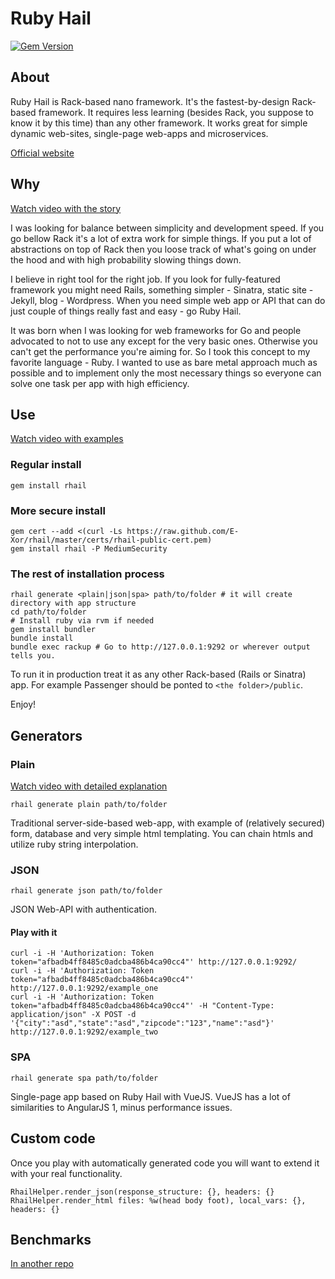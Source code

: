 # Ruby Hail

[![Gem Version](https://badge.fury.io/rb/rhail.svg)](https://badge.fury.io/rb/rhail)

## About

Ruby Hail is Rack-based nano framework. It's the fastest-by-design Rack-based framework. It requires less learning (besides Rack, you suppose to know it by this time) than any other framework. It works great for simple dynamic web-sites, single-page web-apps and microservices.

[Official website](http://www.rubyhail.org)

## Why

[Watch video with the story](https://www.youtube.com/watch?v=hKzYhoo68os)

I was looking for balance between simplicity and development speed. If you go bellow Rack it's a lot of extra work for simple things. If you put a lot of abstractions on top of Rack then you loose track of what's going on under the hood and with high probability slowing things down.

I believe in right tool for the right job. If you look for fully-featured framework you might need Rails, something simpler - Sinatra, static site - Jekyll, blog - Wordpress. When you need simple web app or API that can do just couple of things really fast and easy - go Ruby Hail.

It was born when I was looking for web frameworks for Go and people advocated to not to use any except for the very basic ones. Otherwise you can't get the performance you're aiming for. So I took this concept to my favorite language - Ruby. I wanted to use as bare metal approach much as possible and to implement only the most necessary things so everyone can solve one task per app with high efficiency.

## Use

[Watch video with examples](https://www.youtube.com/watch?v=b2qNVZHlAwU)

### Regular install

```
gem install rhail
```

### More secure install

```
gem cert --add <(curl -Ls https://raw.github.com/E-Xor/rhail/master/certs/rhail-public-cert.pem)
gem install rhail -P MediumSecurity
```

### The rest of installation process
```
rhail generate <plain|json|spa> path/to/folder # it will create directory with app structure
cd path/to/folder
# Install ruby via rvm if needed
gem install bundler
bundle install
bundle exec rackup # Go to http://127.0.0.1:9292 or wherever output tells you.
```

To run it in production treat it as any other Rack-based (Rails or Sinatra) app. For example Passenger should be ponted to `<the folder>/public`.

Enjoy!

## Generators

### Plain

[Watch video with detailed explanation](https://www.youtube.com/watch?v=BrtrmFLrK-8)

```
rhail generate plain path/to/folder
```

Traditional server-side-based web-app, with example of (relatively secured) form, database and very simple html templating. You can chain htmls and utilize ruby string interpolation.

### JSON

```
rhail generate json path/to/folder
```

JSON Web-API with authentication.

#### Play with it

```
curl -i -H 'Authorization: Token token="afbadb4ff8485c0adcba486b4ca90cc4"' http://127.0.0.1:9292/
curl -i -H 'Authorization: Token token="afbadb4ff8485c0adcba486b4ca90cc4"' http://127.0.0.1:9292/example_one
curl -i -H 'Authorization: Token token="afbadb4ff8485c0adcba486b4ca90cc4"' -H "Content-Type: application/json" -X POST -d '{"city":"asd","state":"asd","zipcode":"123","name":"asd"}' http://127.0.0.1:9292/example_two
```

### SPA

```
rhail generate spa path/to/folder
```

Single-page app based on Ruby Hail with VueJS. VueJS has a lot of similarities to AngularJS 1, minus performance issues.

## Custom code

Once you play with automatically generated code you will want to extend it with your real functionality.

```
RhailHelper.render_json(response_structure: {}, headers: {}
RhailHelper.render_html files: %w(head body foot), local_vars: {}, headers: {}
```

## Benchmarks

[In another repo](https://github.com/E-Xor/rhail-benchmark "Ruby Hail Benchmark")
